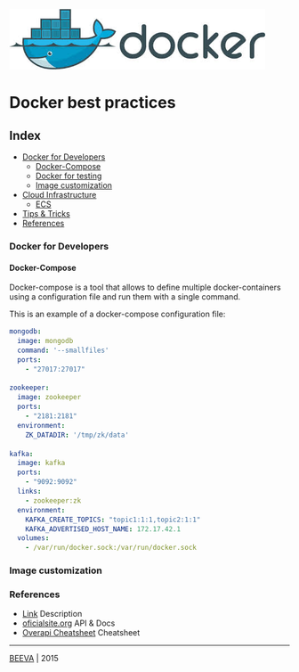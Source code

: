 ![alt text](static/docker-logo.jpg "DOCKER-LOGO")

# Docker best practices

## Index

* [Docker for Developers](#docker-for-developers)
  * [Docker-Compose](#docker-compose)
  * [Docker for testing](#docker-for-testing)
  * [Image customization](#image-customization)
* [Cloud Infrastructure](#cloud-infrastructure)
  * [ECS](#ecs)
* [Tips & Tricks](#tips-and-tricks)
* [References](#references)

### Docker for Developers

#### Docker-Compose
Docker-compose is a tool that allows to define multiple docker-containers using a configuration file and run them with a single command.

This is an example of a docker-compose configuration file:
````yaml
mongodb:
  image: mongodb
  command: '--smallfiles'
  ports:
    - "27017:27017"

zookeeper:
  image: zookeeper
  ports:
    - "2181:2181"
  environment:
    ZK_DATADIR: '/tmp/zk/data'

kafka:
  image: kafka
  ports:
    - "9092:9092"
  links:
    - zookeeper:zk
  environment:
    KAFKA_CREATE_TOPICS: "topic1:1:1,topic2:1:1"
    KAFKA_ADVERTISED_HOST_NAME: 172.17.42.1
  volumes:
    - /var/run/docker.sock:/var/run/docker.sock

````



### Image customization



### References

* [Link](http://www.url.to) Description
* [oficialsite.org](http://www.oficialwebsite.org) API & Docs
* [Overapi Cheatsheet](http://overapi.com/example/) Cheatsheet

___

[BEEVA](http://www.beeva.com) | 2015
